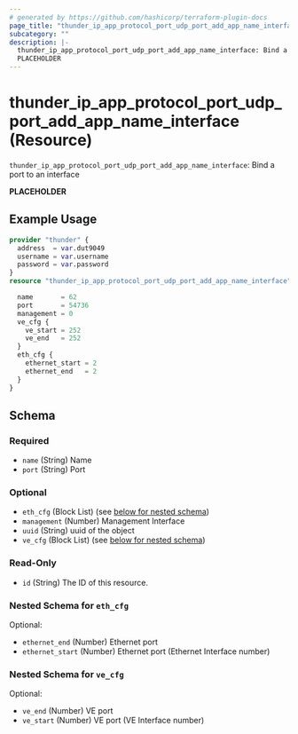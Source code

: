 ```yaml
---
# generated by https://github.com/hashicorp/terraform-plugin-docs
page_title: "thunder_ip_app_protocol_port_udp_port_add_app_name_interface Resource - terraform-provider-thunder"
subcategory: ""
description: |-
  thunder_ip_app_protocol_port_udp_port_add_app_name_interface: Bind a port to an interface
  PLACEHOLDER
---
```


# thunder_ip_app_protocol_port_udp_port_add_app_name_interface (Resource)

`thunder_ip_app_protocol_port_udp_port_add_app_name_interface`: Bind a port to an interface

__PLACEHOLDER__

## Example Usage

```terraform
provider "thunder" {
  address  = var.dut9049
  username = var.username
  password = var.password
}
resource "thunder_ip_app_protocol_port_udp_port_add_app_name_interface" "thunder_ip_app_protocol_port_udp_port_add_app_name_interface" {

  name       = 62
  port       = 54736
  management = 0
  ve_cfg {
    ve_start = 252
    ve_end   = 252
  }
  eth_cfg {
    ethernet_start = 2
    ethernet_end   = 2
  }
}
```

<!-- schema generated by tfplugindocs -->
## Schema

### Required

- `name` (String) Name
- `port` (String) Port

### Optional

- `eth_cfg` (Block List) (see [below for nested schema](#nestedblock--eth_cfg))
- `management` (Number) Management Interface
- `uuid` (String) uuid of the object
- `ve_cfg` (Block List) (see [below for nested schema](#nestedblock--ve_cfg))

### Read-Only

- `id` (String) The ID of this resource.

<a id="nestedblock--eth_cfg"></a>
### Nested Schema for `eth_cfg`

Optional:

- `ethernet_end` (Number) Ethernet port
- `ethernet_start` (Number) Ethernet port (Ethernet Interface number)


<a id="nestedblock--ve_cfg"></a>
### Nested Schema for `ve_cfg`

Optional:

- `ve_end` (Number) VE port
- `ve_start` (Number) VE port (VE Interface number)


